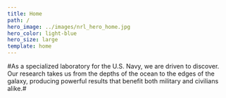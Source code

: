 ```yaml
---
title: Home
path: /
hero_image: ../images/nrl_hero_home.jpg
hero_color: light-blue
hero_size: large
template: home
---
```

#As a specialized laboratory for the U.S. Navy, we are driven to discover. Our research takes us from the depths of the ocean to the edges of the galaxy, producing powerful results that benefit both military and civilians alike.#